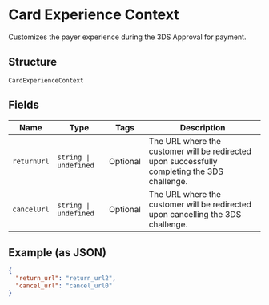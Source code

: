 
# Card Experience Context

Customizes the payer experience during the 3DS Approval for payment.

## Structure

`CardExperienceContext`

## Fields

| Name | Type | Tags | Description |
|  --- | --- | --- | --- |
| `returnUrl` | `string \| undefined` | Optional | The URL where the customer will be redirected upon successfully completing the 3DS challenge. |
| `cancelUrl` | `string \| undefined` | Optional | The URL where the customer will be redirected upon cancelling the 3DS challenge. |

## Example (as JSON)

```json
{
  "return_url": "return_url2",
  "cancel_url": "cancel_url0"
}
```

